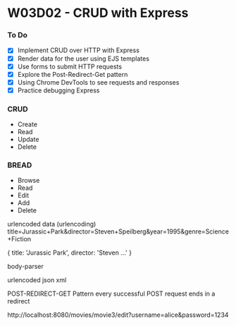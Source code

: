 # W03D02 - CRUD with Express

### To Do
- [x] Implement CRUD over HTTP with Express
- [x] Render data for the user using EJS templates
- [x] Use forms to submit HTTP requests
- [x] Explore the Post-Redirect-Get pattern
- [x] Using Chrome DevTools to see requests and responses
- [x] Practice debugging Express

### CRUD
* Create
* Read
* Update
* Delete

### BREAD
* Browse
* Read
* Edit
* Add
* Delete

urlencoded data (urlencoding)
title=Jurassic+Park&director=Steven+Speilberg&year=1995&genre=Science+Fiction

{
  title: 'Jurassic Park',
  director: 'Steven ...'
}

body-parser

urlencoded
json
xml

POST-REDIRECT-GET Pattern
every successful POST request ends in a redirect



http://localhost:8080/movies/movie3/edit?username=alice&password=1234

